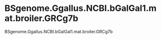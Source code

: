 # BSgenome.Ggallus.NCBI.bGalGal1.mat.broiler.GRCg7b
BSgenome.Ggallus.NCBI.bGalGal1.mat.broiler.GRCg7b
